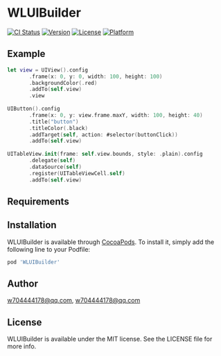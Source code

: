 # WLUIBuilder

[![CI Status](https://img.shields.io/travis/w704444178@qq.com/WLUIBuilder.svg?style=flat)](https://travis-ci.org/w704444178@qq.com/WLUIBuilder)
[![Version](https://img.shields.io/cocoapods/v/WLUIBuilder.svg?style=flat)](https://cocoapods.org/pods/WLUIBuilder)
[![License](https://img.shields.io/cocoapods/l/WLUIBuilder.svg?style=flat)](https://cocoapods.org/pods/WLUIBuilder)
[![Platform](https://img.shields.io/cocoapods/p/WLUIBuilder.svg?style=flat)](https://cocoapods.org/pods/WLUIBuilder)

## Example

```swift
let view = UIView().config
       .frame(x: 0, y: 0, width: 100, height: 100)
       .backgroundColor(.red)
       .addTo(self.view)
       .view
        
UIButton().config
       .frame(x: 0, y: view.frame.maxY, width: 100, height: 40)
       .title("button")
       .titleColor(.black)
       .addTarget(self, action: #selector(buttonClick))
       .addTo(self.view)
        
UITableView.init(frame: self.view.bounds, style: .plain).config
       .delegate(self)
       .dataSource(self)
       .register(UITableViewCell.self)
       .addTo(self.view)
```

## Requirements

## Installation

WLUIBuilder is available through [CocoaPods](https://cocoapods.org). To install
it, simply add the following line to your Podfile:

```ruby
pod 'WLUIBuilder'
```

## Author

w704444178@qq.com, w704444178@qq.com

## License

WLUIBuilder is available under the MIT license. See the LICENSE file for more info.
